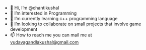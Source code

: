 - 👋 Hi, I’m @chantikushal
- 👀 I’m interested in Programming
- 🌱 I’m currently learning c++ programming language
- 💞️ I’m looking to collaborate on small projects that involve game development
- 📫 How to reach me you can mail me at vudavagandlakushal@gmail.com

<!---
chantikushal/chantikushal is a ✨ special ✨ repository because its `README.md` (this file) appears on your GitHub profile.
You can click the Preview link to take a look at your changes.
--->
